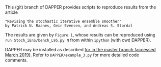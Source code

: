 This (git) branch of DAPPER provides scripts to reproduce results from the article


    "Revising the stochastic iterative ensemble smoother"
    by Patrick N. Raanes, Geir Evensen, and Andreas S. Stordal


The results are given by `Figure 1`,
whose results can be reproduced using
`run Stoch_iEnS/bench_L95.py N`
from within `ipython` (with cwd DAPPER).

DAPPER may be installed as described [for in the master branch (accessed March 2019)](https://github.com/nansencenter/DAPPER#installation). Refer to `DAPPER/example_3.py` for more detailed code comments.
